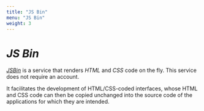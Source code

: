 ```yaml
---
title: "JS Bin"
menu: "JS Bin"
weight: 3
---
```


# *JS Bin*

[*JSBin*](https://jsbin.com) is a service that renders *HTML* and *CSS* code on the fly. This service does not require an account.

It facilitates the development of HTML/CSS-coded interfaces, whose HTML and CSS code can then be copied unchanged into the source code of the applications for which they are intended.